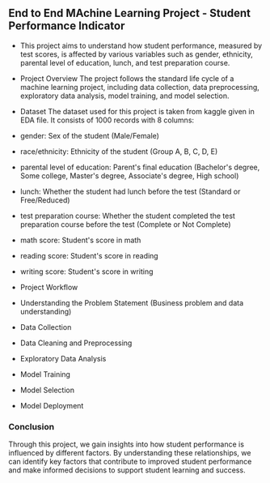 ## End to End MAchine Learning Project - Student Performance Indicator
- This project aims to understand how student performance, measured by test scores, is affected by various variables such as gender, ethnicity, parental level of education, lunch, and test preparation course.

- Project Overview
The project follows the standard life cycle of a machine learning project, including data collection, data preprocessing, exploratory data analysis, model training, and model selection.

- Dataset
The dataset used for this project is taken from kaggle given in EDA file. It consists of 1000 records with 8 columns:

- gender: Sex of the student (Male/Female)
- race/ethnicity: Ethnicity of the student (Group A, B, C, D, E)
- parental level of education: Parent's final education (Bachelor's degree, Some college, Master's degree, Associate's degree, High school)
- lunch: Whether the student had lunch before the test (Standard or Free/Reduced)
- test preparation course: Whether the student completed the test preparation course before the test (Complete or Not Complete)
- math score: Student's score in math
- reading score: Student's score in reading
- writing score: Student's score in writing
- Project Workflow
- Understanding the Problem Statement (Business problem and data understanding)
- Data Collection
- Data Cleaning and Preprocessing
- Exploratory Data Analysis
- Model Training
- Model Selection
- Model Deployment


### Conclusion
Through this project, we gain insights into how student performance is influenced by different factors. By understanding these relationships, we can identify key factors that contribute to improved student performance and make informed decisions to support student learning and success.

